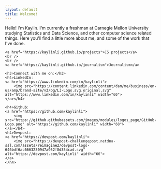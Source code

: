 ```yaml
---
layout: default
title: Welcome!
---
```

<meta charset="UTF-8">
<head>
    <!-- <link rel="stylesheet" type="text/css" href="page.css"> -->
    <style>
        /* based on btn class from Jekyll Cayman */
        /* https://github.com/pages-themes/cayman/blob/master/_sass/jekyll-theme-cayman.scss */
        .page-link{
            background-color: white;
            outline: black;
            font-size: 24em;
            padding: 5em;
            margin: 5em;
            display: inline-block;
            margin-bottom: 1rem;
            /* #157878 = rgba(21, 120, 120*/
            color: rgba(21, 120, 120, 0.7);
            /* background-color: rgba(255, 255, 255, 0.08); */
            border-color: rgba(21, 120, 120, 0.7);
            border-style: solid;
            border-width: 1px;
            border-radius: 0.3rem;
            transition: color 0.2s, background-color 0.2s, border-color 0.2s;
        }
    </style>
</head>
<body>
    <p>Hello! I'm Kaylin. I'm currently a freshman at Carnegie Mellon University studying Statistics and Data Science, and other computer science related things. Here you'll find a little more about me, and some of the work that I've done.</p>

    <a href="https://kaylinli.github.io/projects">CS projects</a>
    <br />
    <br />
    <a href="https://kaylinli.github.io/journalism">Journalism</a>

    <h3>Connect with me on:</h3>
    <h4>LinkedIn: 
    <a href="https://www.linkedin.com/in/kaylinli">
        <img src="https://content.linkedin.com/content/dam/me/business/en-us/amp/brand-site/v2/bg/LI-Logo.svg.original.svg" alt="https://www.linkedin.com/in/kaylinli" width="60">
    </a></h4>

    <h4>Github: 
    <a href="https://github.com/kaylinli"> 
        <img src="https://github.githubassets.com/images/modules/logos_page/GitHub-Logo.png" alt="https://github.com/kaylinli" width="60">
    </a></h4>
    <h4>Devpost: 
    <a href="https://devpost.com/kaylinli"> 
        <img src="https://devpost-challengepost.netdna-ssl.com/assets/reimagine2/devpost-logo-646bdf6ac6663230947a952f8d354cad.svg" alt="https://devpost.com/kaylinli" width="60">
    </a>
    </h4>
</body>